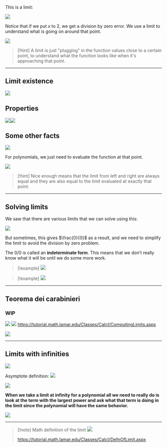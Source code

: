 This is a limit:

![](../z_images/Pasted%20image%2020250105153525.png)


Notice that if we put $x$ to 2, we get a division by zero error. 
We use a limit to understand what is going on around that point.

![](../z_images/Pasted%20image%2020250105153709.png)


> [!hint]
> A limit is just "plugging" in the function values close to a certain point, to understand what the function looks like when it's approaching that point.

---

## Limit existence

![](../z_images/Pasted%20image%2020250105154457.png)

## Properties

![](../z_images/Pasted%20image%2020250105155334.png)![](../z_images/Pasted%20image%2020250105155345.png)

## Some other facts

![](../z_images/Pasted%20image%2020250105155516.png)


For polynomials, we just need to evaluate the function at that point.

![](../z_images/Pasted%20image%2020250105155701.png)

> [!hint]
> Nice enough means that the limit from left and right are always equal and they are also equal to the limit evaluated at exactly that point.

---

## Solving limits

We saw that there are various limits that we can solve using this:

![](../z_images/Pasted%20image%2020250106191702.png)


But sometimes, this gives $\frac{0}{0}$ as a result, and we need to simplify the limit to avoid the division by zero problem.

The 0/0 is called an **indeterminate form**. This means that we don’t really know what it will be until we do some more work.

> [!example]
> ![](../z_images/Pasted%20image%2020250106192404.png)

> [!example]
> ![](../z_images/Pasted%20image%2020250106194325.png)

---

## Teorema dei carabinieri

### WIP

![](../z_images/Pasted%20image%2020250106222021.png)
![](../z_images/Pasted%20image%2020250106222031.png)
https://tutorial.math.lamar.edu/Classes/CalcI/ComputingLimits.aspx

![](../z_images/Pasted%20image%2020250106222012.png)

---

## Limits with infinities

![](../z_images/Pasted%20image%2020250106222208.png)


Asymptote definition:
![](../z_images/Pasted%20image%2020250106222412.png)


![](../z_images/Pasted%20image%2020250107105300.png)

**When we take a limit at infinity for a polynomial all we need to really do is look at the term with the largest power and ask what that term is doing in the limit since the polynomial will have the same behavior.**


![](../z_images/Pasted%20image%2020250107105433.png)

---

> [!note] Math definition of the limit
> ![](../z_images/Pasted%20image%2020250107112409.png)
> 
> https://tutorial.math.lamar.edu/Classes/CalcI/DefnOfLimit.aspx
